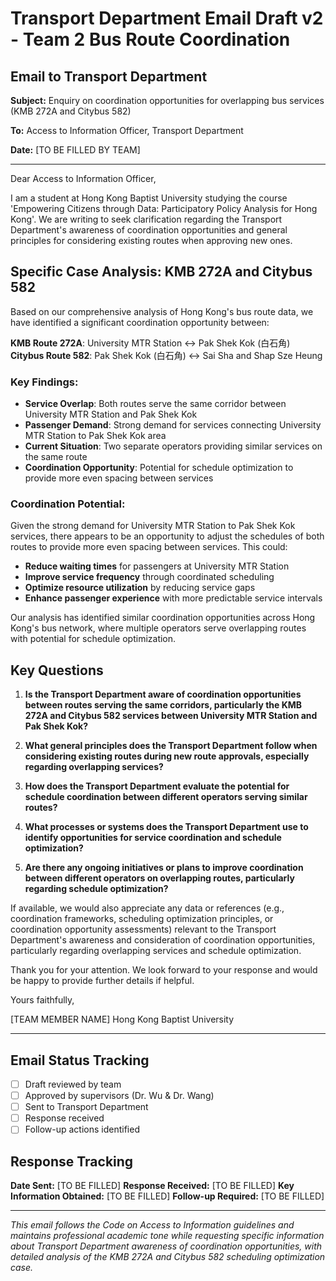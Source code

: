 # Transport Department Email Draft v2 - Team 2 Bus Route Coordination

## Email to Transport Department

**Subject:** Enquiry on coordination opportunities for overlapping bus services (KMB 272A and Citybus 582)

**To:** Access to Information Officer, Transport Department

**Date:** [TO BE FILLED BY TEAM]

---

Dear Access to Information Officer,

I am a student at Hong Kong Baptist University studying the course 'Empowering Citizens through Data: Participatory Policy Analysis for Hong Kong'. We are writing to seek clarification regarding the Transport Department's awareness of coordination opportunities and general principles for considering existing routes when approving new ones.

## Specific Case Analysis: KMB 272A and Citybus 582

Based on our comprehensive analysis of Hong Kong's bus route data, we have identified a significant coordination opportunity between:

**KMB Route 272A**: University MTR Station ↔ Pak Shek Kok (白石角)
**Citybus Route 582**: Pak Shek Kok (白石角) ↔ Sai Sha and Shap Sze Heung

### Key Findings:
- **Service Overlap**: Both routes serve the same corridor between University MTR Station and Pak Shek Kok
- **Passenger Demand**: Strong demand for services connecting University MTR Station to Pak Shek Kok area
- **Current Situation**: Two separate operators providing similar services on the same route
- **Coordination Opportunity**: Potential for schedule optimization to provide more even spacing between services

### Coordination Potential:
Given the strong demand for University MTR Station to Pak Shek Kok services, there appears to be an opportunity to adjust the schedules of both routes to provide more even spacing between services. This could:

- **Reduce waiting times** for passengers at University MTR Station
- **Improve service frequency** through coordinated scheduling
- **Optimize resource utilization** by reducing service gaps
- **Enhance passenger experience** with more predictable service intervals

Our analysis has identified similar coordination opportunities across Hong Kong's bus network, where multiple operators serve overlapping routes with potential for schedule optimization.

## Key Questions

1. **Is the Transport Department aware of coordination opportunities between routes serving the same corridors, particularly the KMB 272A and Citybus 582 services between University MTR Station and Pak Shek Kok?**

2. **What general principles does the Transport Department follow when considering existing routes during new route approvals, especially regarding overlapping services?**

3. **How does the Transport Department evaluate the potential for schedule coordination between different operators serving similar routes?**

4. **What processes or systems does the Transport Department use to identify opportunities for service coordination and schedule optimization?**

5. **Are there any ongoing initiatives or plans to improve coordination between different operators on overlapping routes, particularly regarding schedule optimization?**

If available, we would also appreciate any data or references (e.g., coordination frameworks, scheduling optimization principles, or coordination opportunity assessments) relevant to the Transport Department's awareness and consideration of coordination opportunities, particularly regarding overlapping services and schedule optimization.

Thank you for your attention. We look forward to your response and would be happy to provide further details if helpful.

Yours faithfully,

[TEAM MEMBER NAME]
Hong Kong Baptist University

---

## Email Status Tracking

- [ ] Draft reviewed by team
- [ ] Approved by supervisors (Dr. Wu & Dr. Wang)
- [ ] Sent to Transport Department
- [ ] Response received
- [ ] Follow-up actions identified

## Response Tracking

**Date Sent:** [TO BE FILLED]
**Response Received:** [TO BE FILLED]
**Key Information Obtained:** [TO BE FILLED]
**Follow-up Required:** [TO BE FILLED]

---

*This email follows the Code on Access to Information guidelines and maintains professional academic tone while requesting specific information about Transport Department awareness of coordination opportunities, with detailed analysis of the KMB 272A and Citybus 582 scheduling optimization case.*
